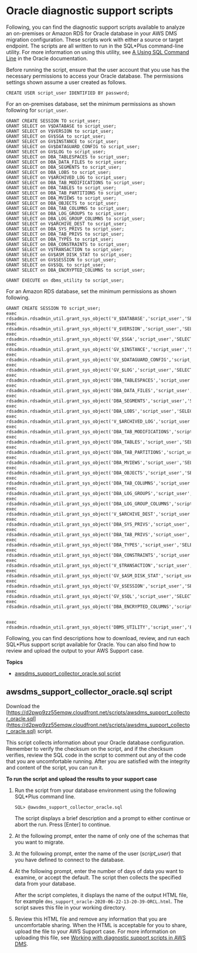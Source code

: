 # Oracle diagnostic support scripts<a name="CHAP_SupportScripts.Oracle"></a>

Following, you can find the diagnostic support scripts available to analyze an on\-premises or Amazon RDS for Oracle database in your AWS DMS migration configuration\. These scripts work with either a source or target endpoint\. The scripts are all written to run in the SQL\*Plus command\-line utility\. For more information on using this utility, see [A Using SQL Command Line](https://docs.oracle.com/cd/B25329_01/doc/appdev.102/b25108/xedev_sqlplus.htm) in the Oracle documentation\.

Before running the script, ensure that the user account that you use has the necessary permissions to access your Oracle database\. The permissions settings shown assume a user created as follows\.

```
CREATE USER script_user IDENTIFIED BY password;
```

For an on\-premises database, set the minimum permissions as shown following for `script_user`\.

```
GRANT CREATE SESSION TO script_user;
GRANT SELECT on V$DATABASE to script_user;
GRANT SELECT on V$VERSION to script_user;
GRANT SELECT on GV$SGA to script_user;
GRANT SELECT on GV$INSTANCE to script_user;
GRANT SELECT on GV$DATAGUARD_CONFIG to script_user;
GRANT SELECT on GV$LOG to script_user;
GRANT SELECT on DBA_TABLESPACES to script_user;
GRANT SELECT on DBA_DATA_FILES to script_user;
GRANT SELECT on DBA_SEGMENTS to script_user;
GRANT SELECT on DBA_LOBS to script_user;
GRANT SELECT on V$ARCHIVED_LOG to script_user;
GRANT SELECT on DBA_TAB_MODIFICATIONS to script_user;
GRANT SELECT on DBA_TABLES to script_user;
GRANT SELECT on DBA_TAB_PARTITIONS to script_user;
GRANT SELECT on DBA_MVIEWS to script_user;
GRANT SELECT on DBA_OBJECTS to script_user;
GRANT SELECT on DBA_TAB_COLUMNS to script_user;
GRANT SELECT on DBA_LOG_GROUPS to script_user;
GRANT SELECT on DBA_LOG_GROUP_COLUMNS to script_user;
GRANT SELECT on V$ARCHIVE_DEST to script_user;
GRANT SELECT on DBA_SYS_PRIVS to script_user;
GRANT SELECT on DBA_TAB_PRIVS to script_user;
GRANT SELECT on DBA_TYPES to script_user;
GRANT SELECT on DBA_CONSTRAINTS to script_user;
GRANT SELECT on V$TRANSACTION to script_user;
GRANT SELECT on GV$ASM_DISK_STAT to script_user;
GRANT SELECT on GV$SESSION to script_user;
GRANT SELECT on GV$SQL to script_user;
GRANT SELECT on DBA_ENCRYPTED_COLUMNS to script_user;

GRANT EXECUTE on dbms_utility to script_user;
```

For an Amazon RDS database, set the minimum permissions as shown following\.

```
GRANT CREATE SESSION TO script_user;
exec rdsadmin.rdsadmin_util.grant_sys_object('V_$DATABASE','script_user','SELECT');
exec rdsadmin.rdsadmin_util.grant_sys_object('V_$VERSION','script_user','SELECT');
exec rdsadmin.rdsadmin_util.grant_sys_object('GV_$SGA','script_user','SELECT');
exec rdsadmin.rdsadmin_util.grant_sys_object('GV_$INSTANCE','script_user','SELECT');
exec rdsadmin.rdsadmin_util.grant_sys_object('GV_$DATAGUARD_CONFIG','script_user','SELECT');
exec rdsadmin.rdsadmin_util.grant_sys_object('GV_$LOG','script_user','SELECT');
exec rdsadmin.rdsadmin_util.grant_sys_object('DBA_TABLESPACES','script_user','SELECT');
exec rdsadmin.rdsadmin_util.grant_sys_object('DBA_DATA_FILES','script_user','SELECT');
exec rdsadmin.rdsadmin_util.grant_sys_object('DBA_SEGMENTS','script_user','SELECT');
exec rdsadmin.rdsadmin_util.grant_sys_object('DBA_LOBS','script_user','SELECT');
exec rdsadmin.rdsadmin_util.grant_sys_object('V_$ARCHIVED_LOG','script_user','SELECT');
exec rdsadmin.rdsadmin_util.grant_sys_object('DBA_TAB_MODIFICATIONS','script_user','SELECT');
exec rdsadmin.rdsadmin_util.grant_sys_object('DBA_TABLES','script_user','SELECT');
exec rdsadmin.rdsadmin_util.grant_sys_object('DBA_TAB_PARTITIONS','script_user','SELECT');
exec rdsadmin.rdsadmin_util.grant_sys_object('DBA_MVIEWS','script_user','SELECT');
exec rdsadmin.rdsadmin_util.grant_sys_object('DBA_OBJECTS','script_user','SELECT');
exec rdsadmin.rdsadmin_util.grant_sys_object('DBA_TAB_COLUMNS','script_user','SELECT');
exec rdsadmin.rdsadmin_util.grant_sys_object('DBA_LOG_GROUPS','script_user','SELECT');
exec rdsadmin.rdsadmin_util.grant_sys_object('DBA_LOG_GROUP_COLUMNS','script_user','SELECT');
exec rdsadmin.rdsadmin_util.grant_sys_object('V_$ARCHIVE_DEST','script_user','SELECT');
exec rdsadmin.rdsadmin_util.grant_sys_object('DBA_SYS_PRIVS','script_user','SELECT');
exec rdsadmin.rdsadmin_util.grant_sys_object('DBA_TAB_PRIVS','script_user','SELECT');
exec rdsadmin.rdsadmin_util.grant_sys_object('DBA_TYPES','script_user','SELECT');
exec rdsadmin.rdsadmin_util.grant_sys_object('DBA_CONSTRAINTS','script_user','SELECT');
exec rdsadmin.rdsadmin_util.grant_sys_object('V_$TRANSACTION','script_user','SELECT');
exec rdsadmin.rdsadmin_util.grant_sys_object('GV_$ASM_DISK_STAT','script_user','SELECT');
exec rdsadmin.rdsadmin_util.grant_sys_object('GV_$SESSION','script_user','SELECT');
exec rdsadmin.rdsadmin_util.grant_sys_object('GV_$SQL','script_user','SELECT');
exec rdsadmin.rdsadmin_util.grant_sys_object('DBA_ENCRYPTED_COLUMNS','script_user','SELECT');


exec rdsadmin.rdsadmin_util.grant_sys_object('DBMS_UTILITY','script_user','EXECUTE');
```

Following, you can find descriptions how to download, review, and run each SQL\*Plus support script available for Oracle\. You can also find how to review and upload the output to your AWS Support case\.

**Topics**
+ [awsdms\_support\_collector\_oracle\.sql script](#CHAP_SupportScripts.Oracle.Awsdms_Support_Collector_Oracle_Script)

## awsdms\_support\_collector\_oracle\.sql script<a name="CHAP_SupportScripts.Oracle.Awsdms_Support_Collector_Oracle_Script"></a>

Download the [https://d2pwp9zz55emqw.cloudfront.net/scripts/awsdms_support_collector_oracle.sql](https://d2pwp9zz55emqw.cloudfront.net/scripts/awsdms_support_collector_oracle.sql) script\.

This script collects information about your Oracle database configuration\. Remember to verify the checksum on the script, and if the checksum verifies, review the SQL code in the script to comment out any of the code that you are uncomfortable running\. After you are satisfied with the integrity and content of the script, you can run it\.

**To run the script and upload the results to your support case**

1. Run the script from your database environment using the following SQL\*Plus command line\.

   ```
   SQL> @awsdms_support_collector_oracle.sql
   ```

   The script displays a brief description and a prompt to either continue or abort the run\. Press \[Enter\] to continue\.

1. At the following prompt, enter the name of only one of the schemas that you want to migrate\.

1. At the following prompt, enter the name of the user \(*script\_user*\) that you have defined to connect to the database\.

1. At the following prompt, enter the number of days of data you want to examine, or accept the default\. The script then collects the specified data from your database\.

   After the script completes, it displays the name of the output HTML file, for example `dms_support_oracle-2020-06-22-13-20-39-ORCL.html`\. The script saves this file in your working directory\.

1. Review this HTML file and remove any information that you are uncomfortable sharing\. When the HTML is acceptable for you to share, upload the file to your AWS Support case\. For more information on uploading this file, see [Working with diagnostic support scripts in AWS DMS](CHAP_SupportScripts.md)\.